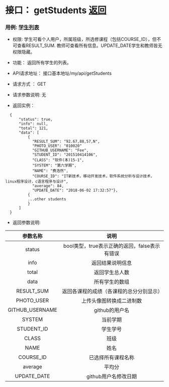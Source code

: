# 接口： getStudents [返回](../README.md)
### 用例: [学生列表](../用例/学生列表.md)
* 权限: 学生可看个人用户，所属班级，所选修课程（包括COURSE_ID），但不可查看RESULT_SUM.  教师可查看所有信息。UPDATE_DATE学生和教师皆无权限隐藏。

* 功能： 返回所有学生的列表。

* API请求地址： 接口基本地址/my/api/getStudents

* 请求方式 ： GET

* 请求参数说明: 无

* 返回实例：
````
  {
      "status": true,
      "info": null,
      "total": 121,
      "data": [
          {
            "RESULT_SUM": "92.67,88,57,N",
            "PHOTO_USER": "010020"
            "GITHUB_USERNAME": "Fee",
            "STUDENT_ID": "201510414106",
            "CLASS": "软件(本)15-1",
            "SYSTEM": "第六学期",
            "NAME": "费浩然",
            "COURSE_ID": "IT新技术，移动开发技术，软件系统分析与设计技术，linux程序设计，c语言程序与设计",
            "average": 84,
            "UPDATE_DATE": "2018-06-02 17:32:57"},
          {
          ...other students
          }
      ]
  }
````

* 返回参数说明:

|参数名称|说明|
|:---:|:--:|
|status|bool类型，true表示正确的返回，false表示有错误|
|info|返回结果说明信息|
|total|返回学生总人数|
|data|所有学生的数组|
|RESULT_SUM|返回各课程的成绩（各课程的总分分别显示）|
|PHOTO_USER|上传头像图转换成二进制数|
|GITHUB_USERNAME|github的用户名|
|SYSTEM|当前学期|
|STUDENT_ID|学生学号|
|CLASS|班级|
|NAME|姓名|
|COURSE_ID|已选择所有课程名称|
|average|平均分|
|UPDATE_DATE|github用户名修改日期|
